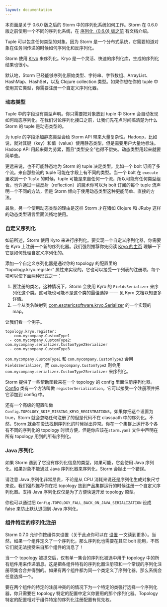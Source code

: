 ```yaml
---
layout: documentation
---
```

本页面是关于 0.6.0 版之后的 Storm 中的序列化系统如何工作。Storm 在 0.6.0 版之前使用一个不同的序列化系统，在 [序列化（0.6.0) 版之前](Serialization-\(prior-to-0.6.0\).html) 有文档介绍。

Tuple 可以包含任何类型的对象。因为 Storm 是一个分布式系统，它需要知道对象在任务间传递的时候如何序列化和反序列化。

Storm 使用  [Kryo](http://code.google.com/p/kryo/)  来序列化。Kryo 是一个灵活、快速的序列化库，生成的序列化结果也很小。

默认地，Storm 已经能够序列化原始类型、字符串、字节数组、ArrayList、HashMap、HashSet，以及 Clojure collection 类型。如果你想在你的 tuple 中使用其它类型，你需要注册一个自定义序列化器。

### 动态类型

Tuple 中的字段没有类型声明。你只需要把对象放到 tuple 中 Storm 会自动发现如何动态序列化。在我们讨论序列化接口之前，让我们先花点时间搞清楚为什么 Storm 的 tuple 是动态类型的。

为 tuple 的字段添加静态类型会给 Storm API 带来大量复杂性。Hadoop，比如说，就对其键（key）和值（value）使用静态类型，但是需要用户大量地标注。Hadoop API 用起来颇为劳累，而且“类型安全”也得不偿失。动态类型用起来就要简单些。

更远来说，也不可能静态地为 Storm 的 tuple 决定类型。比如一个 bolt 订阅了多个流。来自那些流的 tuple 可能在字段上有不同的类型。当一个 bolt 在 `execute` 里收到一个 `Tuple` 的时候，tuple 可能是来自任何一个流，所以可能有任何类型组合。也许通过一些反射（reflection）的魔术你可以为 bolt 订阅的每个 tuple 流声明一个不同的方法，但是 Storm 倾向于使用动态类型这种更能简单、直接的方法。

最后，另一个使用动态类型的理由是这样 Storm 才在诸如 Clojure 和 JRuby 这样的动态类型语言里面流畅地使用。

### 自定义序列化

如前所述，Storm 使用 Kyro 来进行序列化。要实现一个自定义序列化器，你需要在 Kyro 上注册一个新的序列化器。我们强烈推荐你先阅读  [Kryo 的主页](http://code.google.com/p/kryo/)  理解一下它是如何处理自定义序列化的。

添加一个自定义序列化器是通过你的 topology 的配置里的 “topology.kryo.register” 属性来实现的。它也可以接受一个列表的注册项，每个项可以使下面两种形式之一：

1. 要注册的类名。这种情况下，Storm 会使用 Kyro 的 `FieldsSerializer` 来序列化这个类。这可能也可能不是这个类的最佳选择 —— 见 Kyro 文档以知更多详情。
2. 一个从类名映射到  [com.esotericsoftware.kryo.Serializer](http://code.google.com/p/kryo/source/browse/trunk/src/com/esotericsoftware/kryo/Serializer.java)  的一个实现的 map。

让我们看一个例子。


```
topology.kryo.register:
  - com.mycompany.CustomType1
  - com.mycompany.CustomType2: com.mycompany.serializer.CustomType2Serializer
  - com.mycompany.CustomType3
```

`com.mycompany.CustomType1` 和 `com.mycompany.CustomType3` 会用 `FieldsSerializer`，而 `com.mycompany.CustomType2` 则会用 `com.mycompany.serializer.CustomType2Serializer` 来序列化。

Storm 提供了一些帮助函数来在一个 topology 的 config 里面注册序列化器。 [Config](/apidocs/backtype/storm/Config.html)  类有一个方法叫做 `registerSerialization`，它可以接受一个注册项并把它添加到 config 中。

还有一个高级的配置叫做 `Config.TOPOLOGY_SKIP_MISSING_KRYO_REGISTRATIONS`。如果你把这个设置为 true，Storm 就会忽略任何注册了的但是代码不在 classpath 中的序列化。不然，Storm 就会在没法找到序列化的时候抛出异常。你在一个集群上运行多个各有不同的序列化的 topology 时很方便，但是你应该在`storm.yaml`  文件中声明在所有 topology 用到的所有序列化。

### Java 序列化

如果 Storm 遇到了它没有序列化信息的类型，如果可能，它会使用 Java 序列化。如果对象不能通过 Java 序列化器来序列化，Storm 会抛出一个错误。

请注意 Java 序列化非常昂贵，不论是从 CPU 消耗来说还是序列化生成对象尺寸来说。我们强烈推荐你在把 topology 放到产品集群运行的时候注册一个自定义序列化器。支持 Java 序列化仅仅是为了方便快速开发 topology 原型。

你也可以通过把 `Config.TOPOLOGY_FALL_BACK_ON_JAVA_SERIALIZATION` 设成 false 来防止默认退回到 Java 序列化。

### 组件特定的序列化注册

Storm 0.7.0 允许你按组件来设置（关于此点你可以在  [设置](Configuration.html)  一文读到更多）。当然，如果一个组件定义了一个序列化，那么序列化也需要在其它 bolt 能用，不然它们就无法接受来自那个组件的消息了！

当一个 topology 被提交后，仅有单一集合的序列化被选中用于 topology 中的所有组件用来传递消息。这是把各组件特有的序列化器注册项和一个常规的序列化注册项集合合并得到的。如果有两个组件都为同一个类定义了序列化器，那么系统会任意选择一个。

要在两个组件的特定的注册冲突的的情况下为一个特定的类强行选择一个序列化器，你只需要在 topology 特定的配置中定义你要用的那个序列化器。Topology 特定的配置相对于组件特定的序列化注册配置有优先权。
